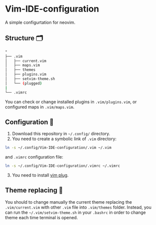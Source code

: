 # Vim-IDE-configuration
A simple configurtation for neovim.

## Structure 🗂

``` Bash
°
├── .vim
│   ├── current.vim
│   ├── maps.vim
│   ├── themes
│   ├── plugins.vim
│   ├── setvim-theme.sh
│   └── (plugged)
|
└── .vimrc

```
You can check or change installed plugins in ```.vim/plugins.vim```, or configured maps in ```.vim/maps.vim```.

## Configuration 🔧
1. Download this repository in ```~/.config/``` directory.
2. You need to create a symbolic link of ```.vim``` directory:

``` Bash
ln -s ~/.config/Vim-IDE-configuration/.vim ~/.vim
```

and ```.vimrc``` configuration file:
``` Bash
ln -s ~/.config/Vim-IDE-configuration/.vimrc ~/.vimrc
```

3. You need to install [vim plug](https://github.com/junegunn/vim-plug).

## Theme replacing 📜
You should to change manually the current theme replacing the ```.vim/current.vim``` with other ```.vim``` file into ```.vim/themes``` folder.
Instead, you can run the ```~/.vim/setvim-theme.sh``` in your ```.bashrc``` in order to change theme each time terminal is opened.

